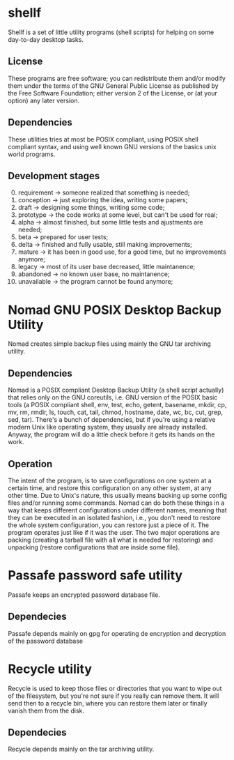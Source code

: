 # shellf
Shellf is a set of little utility programs (shell scripts) for helping on some day-to-day desktop tasks.


License
-------
These programs are free software; you can redistribute them and/or modify them under the terms of the GNU General Public License as published by the Free Software Foundation; either version 2 of the License, or (at your option) any later version.


Dependencies
------------
These utilities tries at most be POSIX compliant, using POSIX shell compliant syntax, and using well known GNU versions of the basics unix world programs.


Development stages
------------------
 0. requirement -> someone realized that something is needed;
 1. conception  -> just exploring the idea, writing some papers;
 2. draft       -> designing some things, writing some code;
 3. prototype   -> the code works at some level, but can't be used for real;
 4. alpha       -> almost finished, but some little tests and ajustments are needed;
 5. beta        -> prepared for user tests;
 6. delta       -> finished and fully usable, still making improvements;
 7. mature      -> it has been in good use, for a good time, but no improvements anymore;
 8. legacy      -> most of its user base decreased, little maintanence;
 9. abandoned   -> no known user base, no maintanence;
10. unavailable -> the program cannot be found anymore;



Nomad GNU POSIX Desktop Backup Utility
======================================
Nomad creates simple backup files using mainly the GNU tar archiving utility.


Dependencies
------------
Nomad is a POSIX compliant Desktop Backup Utility (a shell script actually) that relies only on the GNU coreutils, i.e. GNU version of the POSIX basic tools (a POSIX compliant shell, env, test, echo, getent, basename, mkdir, cp, mv, rm, rmdir, ls, touch, cat, tail, chmod, hostname, date, wc, bc, cut, grep, sed, tar). There's a bunch of dependencies, but if you're using a relative modern Unix like operating system, they usually are already installed. Anyway, the program will do a little check before it gets its hands on the work.


Operation
---------
The intent of the program, is to save configurations on one system at a certain time, and restore this configuration on any other system, at any other time. Due to Unix's nature, this usually means backing up some config files and/or running some commands. Nomad can do both these things in a way that keeps different configurations under different names, meaning that they can be executed in an isolated fashion, i.e., you don't need to restore the whole system configuration, you can restore just a piece of it.
The program operates just like if it was the user. The two major operations are packing (creating a tarball file with all what is needed for restoring) and unpacking (restore configurations that are inside some file).




Passafe password safe utility
=============================
Passafe keeps an encrypted password database file.


Dependecies
-----------
Passafe depends mainly on gpg for operating de encryption and decryption of the password database




Recycle utility
===============
Recycle is used to keep those files or directories that you want to wipe out of the filesystem, but you're not sure if you really can remove them. It will send then to a recycle bin, where you can restore them later or finally vanish them from the disk.


Dependecies
-----------
Recycle depends mainly on the tar archiving utility.
